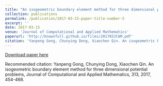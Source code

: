 ```yaml
---
title: "An isogeometric boundary element method for three dimensional potential problems"
collection: publications
permalink: /publication/2017-03-15-paper-title-number-5
excerpt: ''
date: 2017-03-15
venue: 'Journal of Computational and Applied Mathematics'
paperurl: 'http://knownfull.github.io/files/201703JCAM.pdf'
citation: 'Yanpeng Gong, Chunying Dong, Xiaochen Qin. An isogeometric boundary element method for three dimensional potential problems, Journal of Computational and Applied Mathematics, 313, 2017, 454-468.'
---
```


[Download paper here](http://knownfull.github.io/files/201703JCAM.pdf)

Recommended citation: Yanpeng Gong, Chunying Dong, Xiaochen Qin. An isogeometric boundary element method for three dimensional potential problems, Journal of Computational and Applied Mathematics, 313, 2017, 454-468.